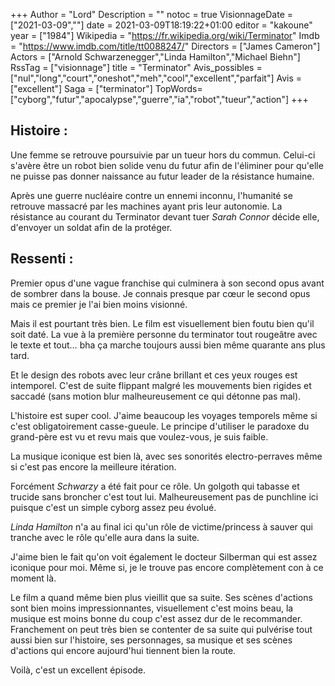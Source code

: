 +++
Author = "Lord"
Description = ""
notoc = true
VisionnageDate = ["2021-03-09",""]
date = 2021-03-09T18:19:22+01:00
editor = "kakoune"
year = ["1984"]
Wikipedia = "https://fr.wikipedia.org/wiki/Terminator"
Imdb = "https://www.imdb.com/title/tt0088247/"
Directors = ["James Cameron"]
Actors = ["Arnold Schwarzenegger","Linda Hamilton","Michael Biehn"]
RssTag = ["visionnage"]
title = "Terminator"
Avis_possibles = ["nul","long","court","oneshot","meh","cool","excellent","parfait"]
Avis = ["excellent"] 
Saga = ["terminator"]
TopWords=["cyborg","futur","apocalypse","guerre","ia","robot","tueur","action"]
+++
## Histoire :
Une femme se retrouve poursuivie par un tueur hors du commun.
Celui-ci s'avère être un robot bien solide venu du futur afin de l'éliminer pour qu'elle ne puisse pas donner naissance au futur leader de la résistance humaine.

Après une guerre nucléaire contre un ennemi inconnu, l'humanité se retrouve massacré par les machines ayant pris leur autonomie.
La résistance au courant du Terminator devant tuer *Sarah Connor* décide elle, d'envoyer un soldat afin de la protéger.

## Ressenti :
Premier opus d'une vague franchise qui culminera à son second opus avant de sombrer dans la bouse.
Je connais presque par cœur le second opus mais ce premier je l'ai bien moins visionné.

Mais il est pourtant très bien.
Le film est visuellement bien foutu bien qu'il soit daté.
La vue à la première personne du terminator tout rougeâtre avec le texte et tout… bha ça marche toujours aussi bien même quarante ans plus tard.

Et le design des robots avec leur crâne brillant et ces yeux rouges est intemporel.
C'est de suite flippant malgré les mouvements bien rigides et saccadé (sans motion blur malheureusement ce qui détonne pas mal).

L'histoire est super cool.
J'aime beaucoup les voyages temporels même si c'est obligatoirement casse-gueule.
Le principe d'utiliser le paradoxe du grand-père est vu et revu mais que voulez-vous, je suis faible.

La musique iconique est bien là, avec ses sonorités electro-perraves même si c'est pas encore la meilleure itération.

Forcément *Schwarzy* a été fait pour ce rôle.
Un golgoth qui tabasse et trucide sans broncher c'est tout lui.
Malheureusement pas de punchline ici puisque c'est un simple cyborg assez peu évolué.

*Linda Hamilton* n'a au final ici qu'un rôle de victime/princess à sauver qui tranche avec le rôle qu'elle aura dans la suite.

J'aime bien le fait qu'on voit également le docteur Silberman qui est assez iconique pour moi.
Même si, je le trouve pas encore complètement con à ce moment là.

Le film a quand même bien plus vieillit que sa suite.
Ses scènes d'actions sont bien moins impressionnantes, visuellement c'est moins beau, la musique est moins bonne du coup c'est assez dur de le recommander.
Franchement on peut très bien se contenter de sa suite qui pulvérise tout aussi bien sur l'histoire, ses personnages, sa musique et ses scènes d'actions qui encore aujourd'hui tiennent bien la route.

Voilà, c'est un excellent épisode.

